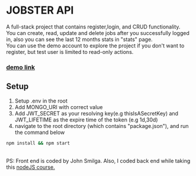 ### <h1>JOBSTER API</h1>

A full-stack project that contains register,login, and CRUD functionality. <br>
You can create, read, update and delete jobs after you successfully logged in, also you can see the last 12 months stats in "stats" page. <br>
You can use the demo account to explore the project if you don't want to register, but test user is limited to read-only actions.

<h3><a href="https://jobster-api-1yfd.onrender.com/">demo link</a></h3>

### <h2>Setup </h2>

1. Setup .env in the root <br>
2. Add MONGO_URI with correct value <br>
3. Add JWT_SECRET as your resolving key(e.g thisIsASecretKey) and JWT_LIFETIME as the expire time of the token (e.g 1d,30d) <br>
4. navigate to the root directory (which contains "package.json"), and run the command below <br>

```bash
npm install && npm start
```
<br>
PS: Front end is coded by John Smilga. Also, I coded back end while taking this <a href="https://www.udemy.com/course/nodejs-tutorial-and-projects-course/">nodeJS course.</a>

